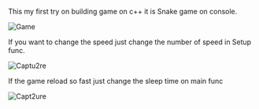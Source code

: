 This my first try on building game on c++ it is Snake game on console.



![Game](https://user-images.githubusercontent.com/75269916/169673856-21bd207d-1fda-4293-800f-3ef68a602889.PNG)


If you want to change the speed just change the number of speed in Setup func.


![Captu2re](https://user-images.githubusercontent.com/75269916/169674060-0f5448e6-862d-4cbb-ab3f-f65c99545443.PNG)


If the game reload so fast just change the sleep time on  main func

![Capt2ure](https://user-images.githubusercontent.com/75269916/169674103-83d6c3a0-0fd6-4fa8-a1ba-6f711c2e872a.PNG)




















